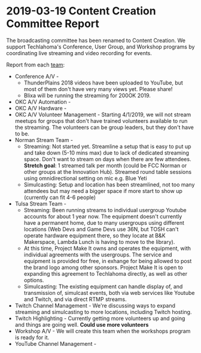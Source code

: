 # 2019-03-19 Content Creation Committee Report

The broadcasting committee has been renamed to Content Creation. We support Techlahoma's Conference, User Group, and Workshop programs by coordinating live streaming and video recording for events.

Report from each [team](https://github.com/techlahoma/broadcasting/blob/master/teams.md):

* Conference A/V - 
  * ThunderPlains 2018 videos have been uploaded to YouTube, but most of them don't have very many views yet. Please share!
  * Blixa will be running the streaming for 200OK 2019.
* OKC A/V Automation - 
* OKC A/V Hardware - 
* OKC A/V Volunteer Management - Starting 4/1/2019, we will not stream meetups for groups that don't have trained volunteers available to run the streaming. The volunteers can be group leaders, but they don't have to be.
* Norman Stream Team - 
  * Streaming: Not started yet. Streamline a setup that is easy to put up and take down (5-10 mins max) due to lack of dedicated streaming space. Don't want to stream on days when there are few attendees.  
  **Stretch goal**: 1 streamed talk per month (could be FCC Norman or other groups at the Innovation Hub). Streamed round table sessions using omnidirectional setting on mic e.g. Blue Yeti
  * Simulcasting: Setup and location has been streamlined, not too many attendees but may need a bigger space if more start to show up (currently can fit 4-6 people)
* Tulsa Stream Team - 
  * Streaming: Been running streams to individual usergroup Youtube accounts for about 1 year now.  The equipment doesn't currently have a permanent home, due to many usergroups using different locations (Web Devs and Game Devs use 36N, but TOSH can't operate hardware equipment there, so they locate at B&K Makerspace, Lambda Lunch is having to move to the library).
  * At this time, Project Make It owns and operates the equipment, with individual agreements with the usergroups.  The service and equipment is provided for free, in exhange for being allowed to post the brand logo among other sponsors.  Project Make It is open to expanding this agreement to Techlahoma directly, as well as other options.
  * Simulcasting: The existing equipment can handle display of, and transmission of, simulcast events, both via web services like Youtube and Twitch, and via direct RTMP streams.
* Twitch Channel Management - We're discussing ways to expand streaming and simulcasting to more locations, including Twitch hosting.
* Twitch Highlighting - Currently getting more volunteers up and going and things are going well. **Could use more volunteers**
* Workshop A/V - We will create this team when the workshops program is ready for it.
* YouTube Channel Management - 
